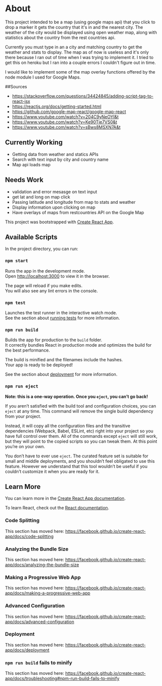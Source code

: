 # About
This project intended to be a map (using google maps api) that you click to drop a marker it gets the country 
that it's in and the nearest city. The weather of the city would be displayed using open weather map, along with 
statistics about the country from the rest countries api.

Currently you must type in an a city and matching country to get the weather and stats to display.
The map as of now is useless and it's only there because I ran out of time when I was trying to implement it.
I tried to get this on heroku but I ran into a couple errors I couldn't figure out in time.

I would like to implement some of the map overlay functions offered by the node module I used for Google Maps.

##Sources
- https://stackoverflow.com/questions/34424845/adding-script-tag-to-react-jsx
- https://reactjs.org/docs/getting-started.html
- https://github.com/google-map-react/google-map-react
- https://www.youtube.com/watch?v=204C9yNeOYI&t
- https://www.youtube.com/watch?v=Ke90Tje7VS0&t
- https://www.youtube.com/watch?v=sBws8MSXN7A&t

## Currently Working
- Getting data from weather and statics APIs
- Search with text input by city and country name
- Map api loads map

## Needs Work
- validation and error mesasge on text input
- get lat and long on map click
- Passing latitude and longitude from map to stats and weather
- Display information upon clicking on map
- Have overlays of maps from restcountries API on the Google Map


This project was bootstrapped with [Create React App](https://github.com/facebook/create-react-app).

## Available Scripts

In the project directory, you can run:

### `npm start`

Runs the app in the development mode.<br>
Open [http://localhost:3000](http://localhost:3000) to view it in the browser.

The page will reload if you make edits.<br>
You will also see any lint errors in the console.

### `npm test`

Launches the test runner in the interactive watch mode.<br>
See the section about [running tests](https://facebook.github.io/create-react-app/docs/running-tests) for more information.

### `npm run build`

Builds the app for production to the `build` folder.<br>
It correctly bundles React in production mode and optimizes the build for the best performance.

The build is minified and the filenames include the hashes.<br>
Your app is ready to be deployed!

See the section about [deployment](https://facebook.github.io/create-react-app/docs/deployment) for more information.

### `npm run eject`

**Note: this is a one-way operation. Once you `eject`, you can’t go back!**

If you aren’t satisfied with the build tool and configuration choices, you can `eject` at any time. This command will remove the single build dependency from your project.

Instead, it will copy all the configuration files and the transitive dependencies (Webpack, Babel, ESLint, etc) right into your project so you have full control over them. All of the commands except `eject` will still work, but they will point to the copied scripts so you can tweak them. At this point you’re on your own.

You don’t have to ever use `eject`. The curated feature set is suitable for small and middle deployments, and you shouldn’t feel obligated to use this feature. However we understand that this tool wouldn’t be useful if you couldn’t customize it when you are ready for it.

## Learn More

You can learn more in the [Create React App documentation](https://facebook.github.io/create-react-app/docs/getting-started).

To learn React, check out the [React documentation](https://reactjs.org/).

### Code Splitting

This section has moved here: https://facebook.github.io/create-react-app/docs/code-splitting

### Analyzing the Bundle Size

This section has moved here: https://facebook.github.io/create-react-app/docs/analyzing-the-bundle-size

### Making a Progressive Web App

This section has moved here: https://facebook.github.io/create-react-app/docs/making-a-progressive-web-app

### Advanced Configuration

This section has moved here: https://facebook.github.io/create-react-app/docs/advanced-configuration

### Deployment

This section has moved here: https://facebook.github.io/create-react-app/docs/deployment

### `npm run build` fails to minify

This section has moved here: https://facebook.github.io/create-react-app/docs/troubleshooting#npm-run-build-fails-to-minify
